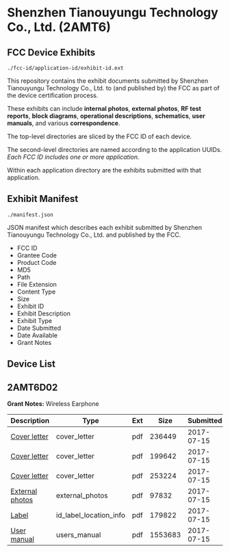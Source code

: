 # Shenzhen Tianouyungu Technology Co., Ltd. (2AMT6)
## FCC Device Exhibits

```
./fcc-id/application-id/exhibit-id.ext
```

This repository contains the exhibit documents submitted by Shenzhen Tianouyungu Technology Co., Ltd. to (and published by) the FCC as part of the device certification process.

These exhibits can include **internal photos**, **external photos**, **RF test reports**, **block diagrams**, **operational descriptions**, **schematics**, **user manuals**, and various **correspondence**.

The top-level directories are sliced by the FCC ID of each device.

The second-level directories are named according to the application UUIDs. *Each FCC ID includes one or more application.*

Within each application directory are the exhibits submitted with that application. 

## Exhibit Manifest

```
./manifest.json
```

JSON manifest which describes each exhibit submitted by Shenzhen Tianouyungu Technology Co., Ltd. and published by the FCC.

- FCC ID
- Grantee Code
- Product Code
- MD5
- Path
- File Extension
- Content Type
- Size
- Exhibit ID
- Exhibit Description
- Exhibit Type
- Date Submitted
- Date Available
- Grant Notes

## Device List
## 2AMT6D02
**Grant Notes:** Wireless Earphone

| Description | Type | Ext | Size | Submitted | Available |
| ----------- | ---- | --- | ---- | --------- | --------- |
| [Cover letter](2AMT6D02/4a75c0f5e43207b5b24e1159f06613f0/3466420.pdf) | cover_letter | pdf | 236449 | 2017-07-15 | 2017-07-15 |
| [Cover letter](2AMT6D02/4a75c0f5e43207b5b24e1159f06613f0/3466421.pdf) | cover_letter | pdf | 199642 | 2017-07-15 | 2017-07-15 |
| [Cover letter](2AMT6D02/4a75c0f5e43207b5b24e1159f06613f0/3466422.pdf) | cover_letter | pdf | 253224 | 2017-07-15 | 2017-07-15 |
| [External photos](2AMT6D02/4a75c0f5e43207b5b24e1159f06613f0/3466423.pdf) | external_photos | pdf | 97832 | 2017-07-15 | 2017-07-15 |
| [Label](2AMT6D02/4a75c0f5e43207b5b24e1159f06613f0/3466424.pdf) | id_label_location_info | pdf | 179822 | 2017-07-15 | 2017-07-15 |
| [User manual](2AMT6D02/4a75c0f5e43207b5b24e1159f06613f0/3457275.pdf) | users_manual | pdf | 1553683 | 2017-07-15 | 2017-07-15 |
